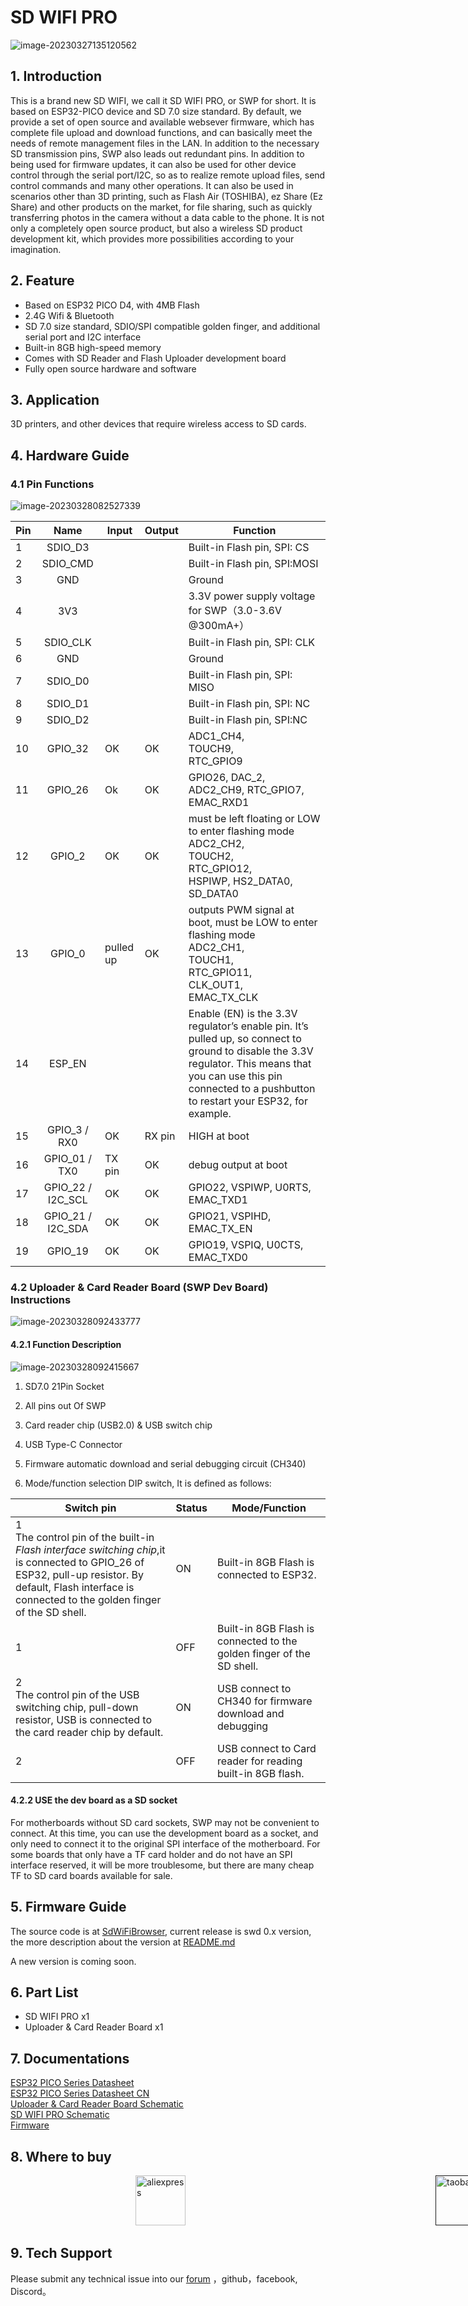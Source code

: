 # SD WIFI PRO



![image-20230327135120562](assets/SD_WIFI_PRO_main.png)

## 1. Introduction

This is a brand new SD WIFI, we call it SD WIFI PRO, or SWP for short. It is based on ESP32-PICO device and SD 7.0 size standard.
By default, we provide a set of open source and available websever firmware, which has complete file upload and download functions, and can basically meet the needs of remote management files in the LAN.
In addition to the necessary SD transmission pins, SWP also leads out redundant pins. In addition to being used for firmware updates, it can also be used for other device control through the serial port/I2C, so as to realize remote upload files, send control commands and many other operations.
It can also be used in scenarios other than 3D printing, such as Flash Air (TOSHIBA), ez Share (Ez Share) and other products on the market, for file sharing, such as quickly transferring photos in the camera without a data cable to the phone.
It is not only a completely open source product, but also a wireless SD product development kit, which provides more possibilities according to your imagination.

## 2. Feature

- Based on ESP32 PICO D4, with 4MB Flash
- 2.4G Wifi & Bluetooth
- SD 7.0 size standard, SDIO/SPI compatible golden finger, and additional serial port and I2C interface
- Built-in 8GB high-speed memory
- Comes with SD Reader and Flash Uploader development board
- Fully open source hardware and software

## 3. Application

3D printers, and other devices that require wireless access to SD cards.


## 4. Hardware Guide

### 4.1 Pin Functions

![image-20230328082527339](assets/SD_WIFI_PRO_pin.png)

| Pin  |       Name        | Input     | Output | Function                                                     |
| ---- | :---------------: | --------- | ------ | ------------------------------------------------------------ |
| 1    |      SDIO_D3      |           |        | Built-in Flash pin, SPI: CS                                  |
| 2    |     SDIO_CMD      |           |        | Built-in Flash pin, SPI:MOSI                                 |
| 3    |        GND        |           |        | Ground                                                       |
| 4    |        3V3        |           |        | 3.3V power supply voltage for SWP（3.0-3.6V @300mA+）        |
| 5    |     SDIO_CLK      |           |        | Built-in Flash pin, SPI: CLK                                 |
| 6    |        GND        |           |        | Ground                                                       |
| 7    |      SDIO_D0      |           |        | Built-in Flash pin, SPI: MISO                                |
| 8    |      SDIO_D1      |           |        | Built-in Flash pin, SPI: NC                                  |
| 9    |      SDIO_D2      |           |        | Built-in Flash pin, SPI:NC                                   |
| 10   |      GPIO_32      | OK        | OK     | ADC1_CH4,<br/>TOUCH9, <br/>RTC_GPIO9                         |
| 11   |      GPIO_26      | Ok        | OK     | GPIO26, DAC_2, ADC2_CH9, RTC_GPIO7, EMAC_RXD1                |
| 12   |      GPIO_2       | OK        | OK     | must be left floating or LOW to enter flashing mode<br/>ADC2_CH2,<br/>TOUCH2,<br/>RTC_GPIO12,<br/>HSPIWP, HS2_DATA0,<br/>SD_DATA0 |
| 13   |      GPIO_0       | pulled up | OK     | outputs PWM signal at boot, must be LOW to enter flashing mode<br>ADC2_CH1,<br/>TOUCH1,<br/>RTC_GPIO11,<br/>CLK_OUT1,<br/>EMAC_TX_CLK |
| 14   |      ESP_EN       |           |        | Enable (EN) is the 3.3V regulator’s enable pin. It’s pulled up, so connect to ground to disable the 3.3V regulator. This means that you can use this pin connected to a pushbutton to restart your ESP32, for example. |
| 15   |   GPIO_3 / RX0    | OK        | RX pin | HIGH at boot                                                 |
| 16   |   GPIO_01 / TX0   | TX pin    | OK     | debug output at boot                                         |
| 17   | GPIO_22 / I2C_SCL | OK        | OK     | GPIO22, VSPIWP, U0RTS, EMAC_TXD1                             |
| 18   | GPIO_21 / I2C_SDA | OK        | OK     | GPIO21, VSPIHD, EMAC_TX_EN                                   |
| 19   |      GPIO_19      | OK        | OK     | GPIO19, VSPIQ, U0CTS, EMAC_TXD0                              |

### 4.2 Uploader & Card Reader Board (SWP Dev Board) Instructions

![image-20230328092433777](assets/SD_WIFI_PRO_Dev_board_main.png)



#### 4.2.1 Function Description

![image-20230328092415667](assets/SD_WIFI_PRO_Dev_board_main_ins.png)

1. SD7.0 21Pin Socket

2. All pins out Of SWP

3. Card reader chip (USB2.0) & USB switch chip

4. USB Type-C Connector

5. Firmware automatic download and serial debugging circuit (CH340)

6. Mode/function selection DIP switch, It is defined as follows:

| Switch pin                                                   | Status | Mode/Function                                                |
| ------------------------------------------------------------ | ------ | ------------------------------------------------------------ |
| 1 <br>The control pin of the built-in *Flash interface switching chip*,it is connected to GPIO_26 of ESP32,  pull-up resistor. By default, Flash interface is connected to the golden finger of the SD shell. | ON     | Built-in 8GB Flash is connected to ESP32.                    |
| 1                                                            | OFF    | Built-in 8GB Flash is connected to the golden finger of the SD shell. |
| 2<br>The control pin of the USB switching chip, pull-down resistor, USB is connected to the card reader chip by default. | ON     | USB connect to CH340 for firmware download and debugging     |
| 2                                                            | OFF    | USB connect to Card reader for reading built-in 8GB flash.   |

#### 4.2.2 USE the dev board as a SD socket

For motherboards without SD card sockets, SWP may not be convenient to connect. At this time, you can use the development board as a socket, and only need to connect it to the original SPI interface of the motherboard.
For some boards that only have a TF card holder and do not have an SPI interface reserved, it will be more troublesome, but there are many cheap TF to SD card boards available for sale.

## 5. Firmware Guide

The source code is at [SdWiFiBrowser](https://github.com/FYSETC/SdWiFiBrowser), current release is swd 0.x version, the more description about the version at [README.md](https://github.com/FYSETC/SdWiFiBrowser/blob/main/README.md)

A new version is coming soon.

## 6. Part List

- SD WIFI PRO x1
- Uploader & Card Reader Board x1

## 7. Documentations

[ESP32 PICO Series Datasheet](https://www.espressif.com/sites/default/files/documentation/esp32-pico_series_datasheet_en.pdf) <br/>
[ESP32 PICO Series Datasheet CN](https://www.espressif.com/sites/default/files/documentation/esp32-pico_series_datasheet_cn.pdf) <br/>
[Uploader & Card Reader Board Schematic](https://github.com/FYSETC/SD-WIFI-PRO/blob/main/SD-WIFI-PRO%20Uploader.pdf) <br/>
[SD WIFI PRO Schematic](https://github.com/FYSETC/SD-WIFI-PRO/blob/main/SD-WIFI-PRO%20V1.0.pdf) <br/>
[Firmware](https://github.com/FYSETC/SdWiFiBrowser)

## 8. Where to buy

<a href="https://www.aliexpress.us/item/3256805122957973.html"><img src="images/Aliexpress.png" alt="aliexpress" height="80" style="position:relative;left:200px;" /></a><a href=" "><img src="images/taobao.png" alt="taobao" height="80" style="position:relative;left:600px;" /></a> <a href=""><img src="images/fysetc_online_shop.png" alt="fysetc" height="80" style="position:relative;left:1000px;"/></a> 


## 9. Tech Support

Please submit any technical issue into our [forum](http://forum.fysetc.com/) ，github，facebook, Discord。
